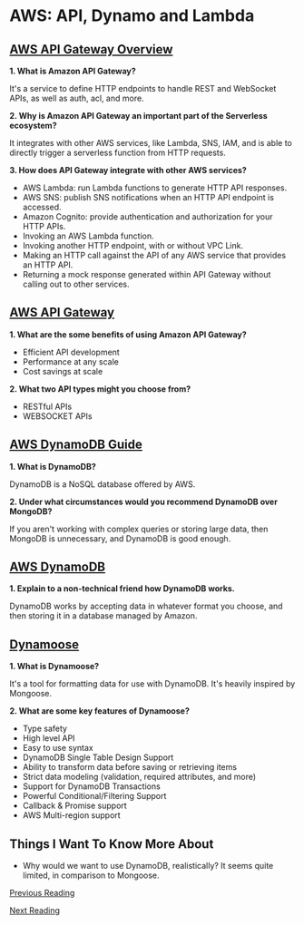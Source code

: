 # AWS: API, Dynamo and Lambda

## [AWS API Gateway Overview](https://www.serverless.com/amazon-api-gateway)

**1. What is Amazon API Gateway?**

It's a service to define HTTP endpoints to handle REST and WebSocket APIs, as well as auth, acl, and more.

**2. Why is Amazon API Gateway an important part of the Serverless ecosystem?**

It integrates with other AWS services, like Lambda, SNS, IAM, and is able to directly trigger a serverless function from HTTP requests.

**3. How does API Gateway integrate with other AWS services?**

- AWS Lambda: run Lambda functions to generate HTTP API responses.
- AWS SNS: publish SNS notifications when an HTTP API endpoint is accessed.
- Amazon Cognito: provide authentication and authorization for your HTTP APIs.
- Invoking an AWS Lambda function.
- Invoking another HTTP endpoint, with or without VPC Link.
- Making an HTTP call against the API of any AWS service that provides an HTTP API.
- Returning a mock response generated within API Gateway without calling out to other services.

## [AWS API Gateway](https://aws.amazon.com/api-gateway/)

**1. What are the some benefits of using Amazon API Gateway?**

- Efficient API development
- Performance at any scale
- Cost savings at scale

**2. What two API types might you choose from?**

- RESTful APIs
- WEBSOCKET APIs

## [AWS DynamoDB Guide](https://www.dynamodbguide.com/what-is-dynamo-db/)

**1. What is DynamoDB?**

DynamoDB is a NoSQL database offered by AWS.

**2. Under what circumstances would you recommend DynamoDB over MongoDB?**

If you aren't working with complex queries or storing large data, then MongoDB is unnecessary, and DynamoDB is good enough.

## [AWS DynamoDB](https://aws.amazon.com/dynamodb/)

**1. Explain to a non-technical friend how DynamoDB works.**

DynamoDB works by accepting data in whatever format you choose, and then storing it in a database managed by Amazon.

## [Dynamoose](https://dynamoosejs.com/getting_started/Introduction)

**1. What is Dynamoose?**

It's a tool for formatting data for use with DynamoDB. It's heavily inspired by Mongoose.

**2. What are some key features of Dynamoose?**

- Type safety
- High level API
- Easy to use syntax
- DynamoDB Single Table Design Support
- Ability to transform data before saving or retrieving items
- Strict data modeling (validation, required attributes, and more)
- Support for DynamoDB Transactions
- Powerful Conditional/Filtering Support
- Callback & Promise support
- AWS Multi-region support

## Things I Want To Know More About

- Why would we want to use DynamoDB, realistically? It seems quite limited, in comparison to Mongoose.

[Previous Reading](./class-17.md)

[Next Reading](./class-19.md)
